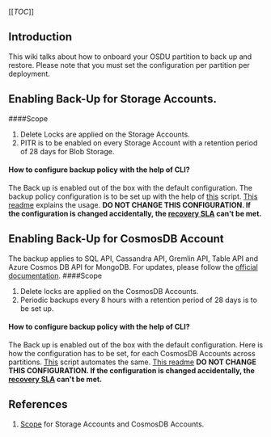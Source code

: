 [[_TOC_]]

## Introduction
This wiki talks about how to onboard your OSDU partition to back up and restore. Please note that you must set the configuration per partition per deployment.

## Enabling Back-Up for Storage Accounts.

####Scope 
1. Delete Locks are applied on the Storage Accounts. 
2. PITR  is to be enabled on every Storage Account with a retention period of 28 days for Blob Storage.

#### How to configure backup policy with the help of CLI?
The Back up is enabled out of the box with the default configuration. The backup policy configuration is to be set up with the help of [this](https://community.opengroup.org/osdu/platform/deployment-and-operations/infra-azure-provisioning/-/tree/master/tools/backup) script. [This readme](https://community.opengroup.org/osdu/platform/deployment-and-operations/infra-azure-provisioning/-/tree/master#configure-back-up) explains the usage. **DO NOT CHANGE THIS CONFIGURATION. If the configuration is changed accidentally, the [recovery SLA](docs/backup-restore.md) can't be met.**


## Enabling Back-Up for CosmosDB Account
The backup applies to SQL API, Cassandra API, Gremlin API, Table API and Azure Cosmos DB API for MongoDB. For updates, please follow the [official documentation](https://docs.microsoft.com/en-us/azure/cosmos-db/online-backup-and-restore). 
####Scope
1. Delete locks are applied on the CosmosDB Accounts.
2. Periodic backups every 8 hours with a retention period of 28 days is to be set up.

#### How to configure backup policy with the help of CLI?
The Back up is enabled out of the box with the default configuration. Here is how the configuration has to be set, for each CosmosDB Accounts across partitions. [This](https://community.opengroup.org/osdu/platform/deployment-and-operations/infra-azure-provisioning/-/tree/master/tools/backup) script automates the same. [This readme](https://community.opengroup.org/osdu/platform/deployment-and-operations/infra-azure-provisioning/-/tree/master#configure-back-up) **DO NOT CHANGE THIS CONFIGURATION. If the configuration is changed accidentally, the [recovery SLA](docs/backup-restore.md) can't be met.**



## References
1. [Scope](docs/backup-restore.md) for Storage Accounts and CosmosDB Accounts. 


